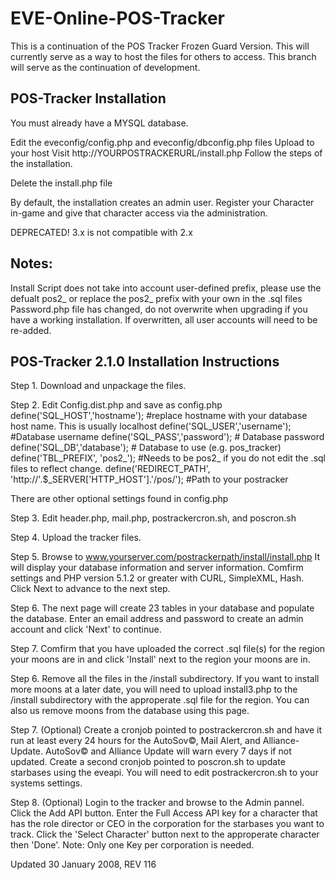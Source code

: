 EVE-Online-POS-Tracker
======================

This is a continuation of the POS Tracker Frozen Guard Version. This will currently serve as a way to host the files for others to access. This branch will serve as the continuation of development.

POS-Tracker Installation
--------------------------------------------

You must already have a MYSQL database.

Edit the eveconfig/config.php and eveconfig/dbconfig.php files
Upload to your host
Visit http://YOURPOSTRACKERURL/install.php
Follow the steps of the installation.

Delete the install.php file


By default, the installation creates an admin user.
Register your Character in-game and give that character access via the administration.



DEPRECATED! 3.x is not compatible with 2.x

Notes:
--------------------------------------------
Install Script does not take into account user-defined prefix, please use the defualt pos2_ or replace the pos2_ prefix with your own in the .sql files
Password.php file has changed, do not overwrite when upgrading if you have a working installation. If overwritten, all user accounts will need to be re-added.



POS-Tracker 2.1.0 Installation Instructions
--------------------------------------------

Step 1. Download and unpackage the files.

Step 2. Edit Config.dist.php and save as config.php
define('SQL_HOST','hostname'); #replace hostname with your database host name. This is usually localhost
define('SQL_USER','username'); #Database username
define('SQL_PASS','password'); # Database password
define('SQL_DB','database'); # Database to use (e.g. pos_tracker)
define('TBL_PREFIX', 'pos2_'); #Needs to be pos2_ if you do not edit the .sql files to reflect change.
define('REDIRECT_PATH', 'http://'.$_SERVER['HTTP_HOST'].'/pos/'); #Path to your postracker

There are other optional settings found in config.php

Step 3. Edit header.php, mail.php, postrackercron.sh, and poscron.sh

Step 4. Upload the tracker files.

Step 5. Browse to www.yourserver.com/postrackerpath/install/install.php It will display your database information and server information.
	Comfirm settings and PHP version 5.1.2 or greater with CURL, SimpleXML, Hash. Click Next to advance to the next step.

Step 6. The next page will create 23 tables in your database and populate the database. 
	Enter an email address and password to create an admin account and click 'Next' to continue.

Step 7. Comfirm that you have uploaded the correct .sql file(s) for the region your moons are in and click 'Install' next to the region your moons are in.

Step 6. Remove all the files in the /install subdirectory.
	If you want to install more moons at a later date, you will need to upload install3.php to the /install subdirectory with the approperate .sql file for the region.
	You can also us remove moons from the database using this page.

Step 7. (Optional) Create a cronjob pointed to postrackercron.sh and have it run at least every 24 hours for the AutoSov©, Mail Alert, and Alliance-Update. AutoSov© and Alliance Update will warn every 7 days if not updated.
	Create a second cronjob pointed to poscron.sh to update starbases using the eveapi. You will need to edit postrackercron.sh to your systems settings.

Step 8. (Optional) Login to the tracker and browse to the Admin pannel. Click the Add API button.
	Enter the Full Access API key for a character that has the role director or CEO in the corporation for the starbases you want to track.
	Click the 'Select Character' button next to the approperate character then 'Done'. Note: Only one Key per corporation is needed.

Updated 30 January 2008, REV 116
